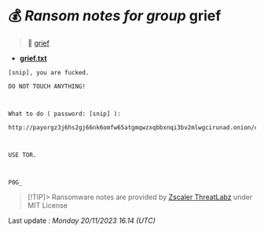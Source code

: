 # 💰 _Ransom notes for group_ grief
> 🔗 [grief](group/grief)
* **[grief.txt](https://ransomware.live/ransomware_notes/grief/grief.txt)**

```
[snip], you are fucked.

DO NOT TOUCH ANYTHING!



What to do ( password: [snip] ):

http://payorgz3j6hs2gj66nk6omfw65atgmqwzxqbbxnqi3bv2mlwgcirunad.onion/context/[snip]



USE TOR.



P0G_

```


> [!TIP]> Ransomware notes are provided by [Zscaler ThreatLabz](https://github.com/threatlabz/ransomware_notes) under MIT License
> 




Last update : _Monday 20/11/2023 16.14 (UTC)_

